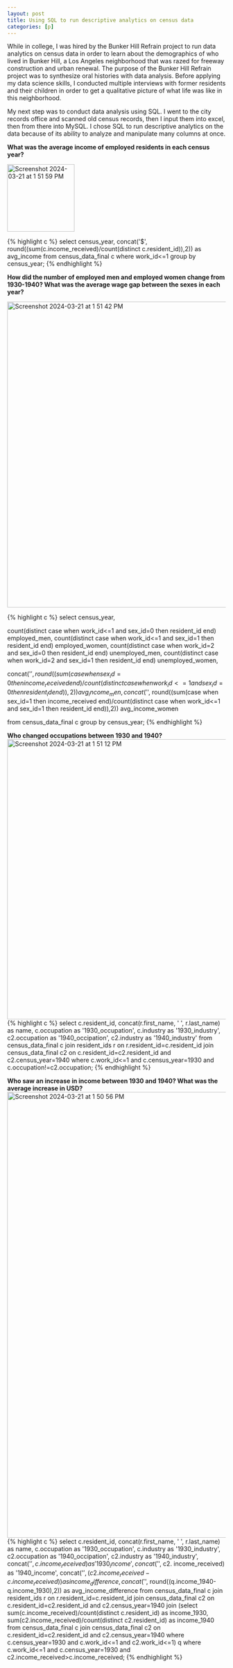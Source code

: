 ```yaml
---
layout: post
title: Using SQL to run descriptive analytics on census data
categories: [p]
---
```


While in college, I was hired by the Bunker Hill Refrain project to run data analytics on census data in order to learn about the demographics of who lived in Bunker Hill, a Los Angeles neighborhood that was razed for freeway construction and urban renewal. 
The purpose of the Bunker Hill Refrain project was to synthesize oral histories with data analysis. Before applying my data science skills, I conducted multiple interviews with former residents and their children in order to get a qualitative picture of what life was like in this neighborhood. 

My next step was to conduct data analysis using SQL. I went to the city records office and scanned old census records, then I input them into excel, then from there into MySQL. I chose SQL to run descriptive analytics on the data because of its ability to analyze and manipulate many columns at once. 

**What was the average income of employed residents in each census year?**

<img width="155" alt="Screenshot 2024-03-21 at 1 51 59 PM" src="https://github.com/joshcode4/joshcode4.github.io/assets/160261781/618e382e-736d-4ce5-a090-dc9723dbb687">

{% highlight c %}
select census_year,
concat('$', round((sum(c.income_received)/count(distinct c.resident_id)),2)) as avg_income
from census_data_final c
where work_id<=1
group by census_year;
{% endhighlight %}

**How did the number of employed men and employed women change from 1930-1940? What was the average wage gap between the sexes in each year?**

<img width="703" alt="Screenshot 2024-03-21 at 1 51 42 PM" src="https://github.com/joshcode4/joshcode4.github.io/assets/160261781/a2bd3dfe-5912-4eb3-be06-1d581b59d5bc">

{% highlight c %}
select census_year,

count(distinct 
case when work_id<=1 and sex_id=0 then resident_id end) employed_men,
count(distinct 
case when work_id<=1 and sex_id=1 then resident_id end) employed_women,
count(distinct
case when work_id=2 and sex_id=0 then resident_id end) unemployed_men, 
count(distinct
case when work_id=2 and sex_id=1 then resident_id end) unemployed_women, 

concat('$', round((sum(case when sex_id=0 then income_received end)/count(distinct 
case when work_id<=1 and sex_id=0 then resident_id end)),2)) avg_income_men,
concat('$', round((sum(case when sex_id=1 then income_received end)/count(distinct 
case when work_id<=1 and sex_id=1 then resident_id end)),2)) avg_income_women

from census_data_final c
group by census_year;
{% endhighlight %}

**Who changed occupations between 1930 and 1940?**
<img width="644" alt="Screenshot 2024-03-21 at 1 51 12 PM" src="https://github.com/joshcode4/joshcode4.github.io/assets/160261781/1c8d51e3-d459-45de-8698-9c2a29da526f">
{% highlight c %}
select c.resident_id, concat(r.first_name, ' ', r.last_name) as name, 
c.occupation as '1930_occupation', c.industry as '1930_industry',
c2.occupation as '1940_occipation', c2.industry as '1940_industry'
from census_data_final c
join resident_ids r on r.resident_id=c.resident_id
join census_data_final c2 on c.resident_id=c2.resident_id and c2.census_year=1940
where c.work_id<=1 and c.census_year=1930 and c.occupation!=c2.occupation;
{% endhighlight %}

**Who saw an increase in income between 1930 and 1940? What was the average increase in USD?**
<img width="1025" alt="Screenshot 2024-03-21 at 1 50 56 PM" src="https://github.com/joshcode4/joshcode4.github.io/assets/160261781/db8d3cc8-ddba-494e-acf0-16216c20a64e">
{% highlight c %}
select c.resident_id, concat(r.first_name, ' ', r.last_name) as name, 
c.occupation as '1930_occupation', c.industry as '1930_industry', 
c2.occupation as '1940_occipation', c2.industry as '1940_industry', 
concat('$', c.income_received) as '1930_income', concat('$', c2. income_received) as '1940_income',
concat('$', (c2.income_received-c.income_received)) as income_difference,
concat('$', round((q.income_1940-q.income_1930),2)) as avg_income_difference
from census_data_final c
join resident_ids r on r.resident_id=c.resident_id
join census_data_final c2 on c.resident_id=c2.resident_id and c2.census_year=1940
join (select sum(c.income_received)/count(distinct c.resident_id) as income_1930, 
sum(c2.income_received)/count(distinct c2.resident_id) as income_1940
from census_data_final c
join census_data_final c2 on c.resident_id=c2.resident_id and c2.census_year=1940
where c.census_year=1930 and c.work_id<=1 and c2.work_id<=1) q
where c.work_id<=1 and c.census_year=1930 and c2.income_received>c.income_received;
{% endhighlight %}
